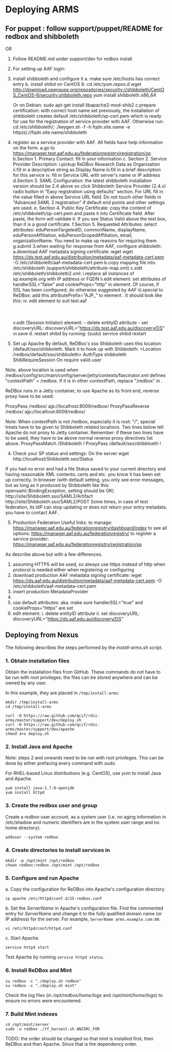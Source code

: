 # Deploying ARMS

## For puppet : follow support/puppet/README for redbox and shibboleth
 
 OR 

1. Follow README.md under support/dev for redbox install

2. For setting up AAF login:

1. install shibboleth and configure it
a. make sure /etc/hosts has correct entry
b. install shibd on CentOS 6:
	cd /etc/yum.repos.d
	wget http://download.opensuse.org/repositories/security://shibboleth/CentOS_CentOS-6/security:shibboleth.repo
	yum install shibboleth.x86_64

	Or on Debian:
	sudo apt-get install libapache2-mod-shib2
c.prepare certification:
   with correct host name set previously, the installation of shibboleth creates default /etc/shibboleth/sp-cert.pem which is ready for use for the registration of service provider with AAF. Otherwise run:  cd /etc/shibboleth/; ./keygen.sh -f -h fqdn.site.name -e http(s)://fqdn.site.name/shibboleth

2. register as a service provider with AAF. All fields have help information on the form.
	a.go to https://manager.test.aaf.edu.au/federationregistry/registration/sp
	b.Section 1. Primary Contact: fill in your information
	c. Section 2. Service Provider Description:
		i.pickup ReDBox Research Data as Organisation
		ii.fill in a descriptive string as Display Name
		iii.fill in a brief description for this service
		iv. fill in Service URL with server's name or IP address
	d.Section 3. SAML Configuration:
	 the latest shibboleth installation version should be 2.4 above so click Shibboleth Service Provider (2.4.x) radio button in "Easy registration using defaults" section.  For URL fill in the value filled in above Service URL field. Do not touch other fields in "Advanced SAML 2 registration" if default end points and other settings are used.
	e. Section 4. Public Key Certificate:
		copy the content of /etc/shibboleth/sp-cert.pem and paste it into Certificate field. After paste, the form will validate it. If you see Status Valid above the text box, than it is a good certificate.
	f.Section 5. Requested Attributes:
	select attributes: eduPersonTargetedID, commonName, displayName, eduPersonAffiliation, eduPersonScopedAffiliation, email, organizationName. You need to make up reasons for requiring them
	g.submit
3.when waiting for response from AAF, configure shibboleth:
	a.download AAF metadata signing certificate: wget wget https://ds.test.aaf.edu.au/distribution/metadata/aaf-metadata-cert.pem -O /etc/shibboleth/aaf-metadata-cert.pem
	b.copy mapping file into /etc/shibboleth (support/shibboleth/attribute-map.xml)
	c.edit /etc/shibboleth/shibboleth2.xml: 
		i.replace all instances of sp.example.org with IP address or FQDN
		ii.edit <Sessions> element: set attributes of handlerSSL="false" and cookieProps="http" in <Sessions> element. Of course, if SSL has been configured, do otherwise suggested by AAF
		iii.special to ReDBox: add this attributePrefix="AJP_" to  element <ApplicationDefaults>. It should look like this: <ApplicationDefaults entityID="your_entityID" REMOTE_USER="eppn persistent-id targeted-id" attributePrefix="AJP_">
		iv. edit <MetadataProvider> element to suit test.aaf  
		<MetadataProvider type="XML" uri="https://ds.test.aaf.edu.au/distribution/metadata/metadata.aaf.signed.complete.xml" backingFilePath="metadata.aaf.xml" reloadInterval="7200">    
			<MetadataFilter type="RequireValidUntil" maxValidityInterval="2419200"/>    
			<MetadataFilter type="Signature" certificate="aaf-metadata-cert.pem"/>                             
		</MetadataProvider>
		v.edit <SSO> (Session Initiator) element:
		  - delete entityID attribute
		  - set discoveryURL: discoveryURL="https://ds.test.aaf.edu.au/discovery/DS"
		vi.save
	d. restart shibd by running: (sudo) service shibd restart
		
3. Set up Apache
By default, ReDBox's sso Shibboleth uses this location: /default/sso/shibboleth. Mark it to hook up with Shibboleth: 
<Location /redbox/default/sso/shibboleth>
    AuthType shibboleth
    ShibRequireSession On
    require valid-user
</Location>

Note, above location is used when /redbox/config/src/main/config/server/jetty/contexts/fascinator.xml defines "contextPath" = /redbox. If it is in other contextPath, replace "/redbox" in <Location>. 

ReDBox runs in a Jetty container, to use Apache as its front end, reverse proxy have to be used:

ProxyPass /redbox/ ajp://localhost:8009/redbox/
ProxyPassReverse /redbox/ ajp://localhost:8009/redbox/

Note: When contextPath is not /redbox, especially it is root: "/", special treats have to be given to Shibboleth related locations. Two lines below tell Apache do not proxy to Jetty container.
Remember: if these two lines have to be used, they have to be above normal reverse proxy directives list above.
ProxyPassMatch /Shibboleth !
ProxyPass /default/sso/shibbloeth !

4. Check your SP status and settings:
On the server
wget http://localhost/Shibboleth.sso/Status

If you had no error and had a file Status saved to your current directory and having reasonable XML contents: certs and etc. you know it has been set up correctly.
In browser (with default setting, you only see error messages, but as long as it produced by Shibboleth like this: opensaml::BindingException, setting should be OK)
	http://site/Shibboleth.sso/SAML2/Artifact
	http://site/Shibboleth.sso/SAML2/POST
Some times, in case of test federation, its IdP can stop updating or does not return your entry metadata, you have to contact AAF.

5. Production Federation
Useful links:
	to manage: https://manager.aaf.edu.au/federationregistry/dashboard/index
	to see all options: https://manager.aaf.edu.au/federationregistry/
	to register a service provider: https://manager.aaf.edu.au/federationregistry/registration/sp

As describe above but with a few differences.
1. assuming HTTPS will be used, so always use https instead of http when protocol is needed either when registering or configuring
2. download production AAF metadata signing certificate: wget https://ds.aaf.edu.au/distribution/metadata/aaf-metadata-cert.pem -O /etc/shibboleth/aaf-metadata-cert.pem
3. insert production MetadataProvider
4. <MetadataProvider type="XML" uri="https://ds.aaf.edu.au/distribution/metadata/metadata.aaf.signed.complete.xml"
     backingFilePath="metadata.aaf.xml" reloadInterval="7200">
     <MetadataFilter type="RequireValidUntil" maxValidityInterval="2419200"/>
     <MetadataFilter type="Signature" certificate="aaf-metadata-cert.pem"/>
	</MetadataProvider>
5. use default <Session> attributes: aka. make sure handlerSSL="true" and cookieProps="https" are set
6. edit <SSO> element:
	i. delete entityID attribute
	ii. set discoveryURL: discoveryURL="https://ds.aaf.edu.au/discovery/DS"



## Deploying from Nexus

The following describes the steps performed by the _install-arms.sh_ script.

### 1. Obtain installation files

Obtain the installation files from GitHub. These commands do not have
to be run with root privileges: the files can be stored anywhere and
can be owned by any user.

In this example, they are placed in `/tmp/install-arms`:

    mkdir /tmp/install-arms
    cd /tmp/install-arms

    curl -O https://raw.github.com/qcif/rdsi-arms/master/support/dev/deploy.sh
    curl -O https://raw.github.com/qcif/rdsi-arms/master/support/dev/apache
    chmod a+x deploy.sh

   
### 2. Install Java and Apache

Note: steps 2 and onwards need to be run with root privileges. This
can be done by either prefacing every command with _sudo_.

For RHEL-based Linux distributions (e.g. CentOS), use _yum_ to install Java and Apache.

    yum install java-1.7.0-openjdk
    yum install httpd

### 3. Create the redbox user and group

Create a _redbox_ user account, as a system user (i.e. no aging
information in /etc/shadow and numeric identifiers are in the system
user range and no home directory).

    adduser --system redbox

### 4. Create directories to install services in
    
    mkdir -p /opt/mint /opt/redbox
    chown redbox:redbox /opt/mint /opt/redbox


### 5. Configure and run Apache

a. Copy the configuration for ReDBox into Apache's configuration directory.

    cp apache /etc/httpd/conf.d/25-redbox.conf

b. Set the _ServerName_ in Apache's configuration file.
Find the commented entry for _ServerName_ and change it to the fully
qualified domain name (or IP address) for the server. For example,
`ServerName arms.example.com:80`.

    vi /etc/httpd/conf/httpd.conf


c. Start Apache.

    service httpd start

Test Apache by running `service httpd status`.

### 6. Install ReDBox and Mint

    su redbox -c "./deploy.sh redbox"
    su redbox -c "./deploy.sh mint"

Check the log files (in _/opt/redbox/home/logs_ and
_/opt/mint/home/logs_) to ensure no errors were encountered.

### 7. Build Mint indexes

    cd /opt/mint/server
    sudo -u redbox ./tf_harvest.sh ANZSRC_FOR

TODO: the order should be changed so that mint is installed first,
then ReDBox and then Apache. Since that is the dependency order.